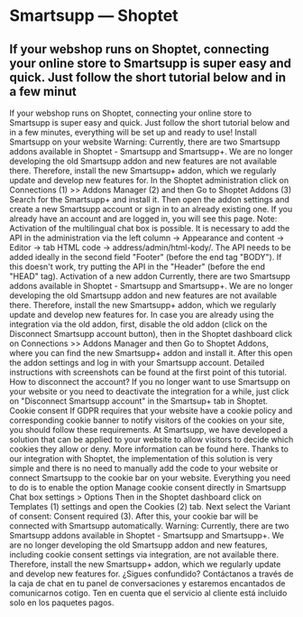# Smartsupp — Shoptet
## If your webshop runs on Shoptet, connecting your online store to Smartsupp is super easy and quick. Just follow the short tutorial below and in a few minut
If your webshop runs on Shoptet, connecting your online store to Smartsupp is super easy and quick. Just follow the short tutorial below and in a few minutes, everything will be set up and ready to use!
Install Smartsupp on your website
Warning: Currently, there are two Smartsupp addons available in Shoptet - Smartsupp and Smartsupp+. We are no longer developing the old Smartsupp addon and new features are not available there. Therefore, install the new Smartsupp+ addon, which we regularly update and develop new features for. 
In the Shoptet administration click on Connections (1) >> Addons Manager (2) and then Go to Shoptet Addons (3)
Search for the Smartsupp+ and install it. Then open the addon settings and create a new Smartsupp account or sign in to an already existing one. If you already have an account and are logged in, you will see this page. 
Note: Activation of the multilingual chat box is possible. It is necessary to add the API in the administration via the left column → Appearance and content → Editor → tab HTML code → address/admin/html-kody/. 
The API needs to be added ideally in the second field "Footer" (before the end tag "BODY").
If this doesn't work, try putting the API in the "Header" (before the end "HEAD" tag).
Activation of a new addon
Currently, there are two Smartsupp addons available in Shoptet - Smartsupp and Smartsupp+. We are no longer developing the old Smartsupp addon and new features are not available there. Therefore, install the new Smartsupp+ addon, which we regularly update and develop new features for. 
In case you are already using the integration via the old addon, first, disable the old addon (click on the Disconnect Smartsupp account button), then in the Shoptet dashboard click on Connections >> Addons Manager and then Go to Shoptet Addons, where you can find the new Smartsupp+ addon and install it. After this open the addon settings and log in with your Smartsupp account. Detailed instructions with screenshots can be found at the first point of this tutorial. 
How to disconnect the account?
If you no longer want to use Smartsupp on your website or you need to deactivate the integration for a while, just click on "Disconnect Smartsupp account" in the Smartsup+ tab in Shoptet. 
Cookie consent
If GDPR requires that your website have a cookie policy and corresponding cookie banner to notify visitors of the cookies on your site, you should follow these requirements. At Smartsupp, we have developed a solution that can be applied to your website to allow visitors to decide which cookies they allow or deny. More information can be found here. 
Thanks to our integration with Shoptet, the implementation of this solution is very simple and there is no need to manually add the code to your website or connect Smartsupp to the cookie bar on your website. Everything you need to do is to enable the option Manage cookie consent directly in Smartsupp Chat box settings > Options
Then in the Shoptet dashboard click on Templates (1) settings and open the Cookies (2) tab. Next select the Variant of consent: Consent required (3). After this, your cookie bar will be connected with Smartsupp automatically. 
Warning: Currently, there are two Smartsupp addons available in Shoptet - Smartsupp and Smartsupp+. We are no longer developing the old Smartsupp addon and new features, including cookie consent settings via integration, are not available there. Therefore, install the new Smartsupp+ addon, which we regularly update and develop new features for. 
¿Sigues confundido? Contáctanos a través de la caja de chat en tu panel de conversaciones y estaremos encantados de comunicarnos cotigo. Ten en cuenta que el servicio al cliente está incluido solo en los paquetes pagos.

